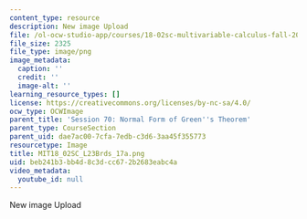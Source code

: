 ```yaml
---
content_type: resource
description: New image Upload
file: /ol-ocw-studio-app/courses/18-02sc-multivariable-calculus-fall-2010/beb241b3bb4d8c3dcc672b2683eabc4a_MIT18_02SC_L23Brds_17a.png
file_size: 2325
file_type: image/png
image_metadata:
  caption: ''
  credit: ''
  image-alt: ''
learning_resource_types: []
license: https://creativecommons.org/licenses/by-nc-sa/4.0/
ocw_type: OCWImage
parent_title: 'Session 70: Normal Form of Green''s Theorem'
parent_type: CourseSection
parent_uid: dae7ac00-7cfa-7edb-c3d6-3aa45f355773
resourcetype: Image
title: MIT18_02SC_L23Brds_17a.png
uid: beb241b3-bb4d-8c3d-cc67-2b2683eabc4a
video_metadata:
  youtube_id: null
---
```

New image Upload
